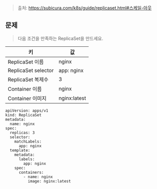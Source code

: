 > 출처: https://subicura.com/k8s/guide/replicaset.html#스케일-아웃

## 문제

> 다음 조건을 만족하는 ReplicaSet을 만드세요.

| 키                  | 값           |
|---------------------|--------------|
| ReplicaSet 이름     | nginx        |
| ReplicaSet selector | app: nginx  |
| ReplicaSet  복제수  |	3            |
| Container 이름      | nginx        |
| Container 이미지    | nginx:latest |

```
apiVersion: apps/v1
kind: ReplicaSet
metadata:
  name: nginx
spec:
  replicas: 3
  selector:
    matchLabels:
      app: nginx
  template:
    metadata:
      labels:
        app: nginx
    spec:
      containers:
        - name: nginx
          image: nginx:latest
```